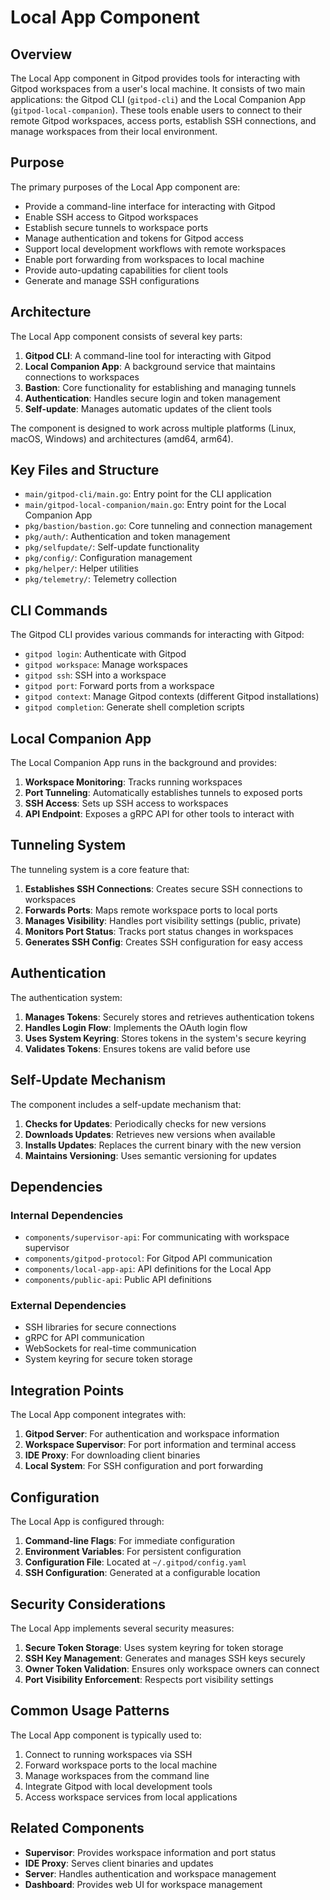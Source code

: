 # Local App Component

## Overview

The Local App component in Gitpod provides tools for interacting with Gitpod workspaces from a user's local machine. It consists of two main applications: the Gitpod CLI (`gitpod-cli`) and the Local Companion App (`gitpod-local-companion`). These tools enable users to connect to their remote Gitpod workspaces, access ports, establish SSH connections, and manage workspaces from their local environment.

## Purpose

The primary purposes of the Local App component are:
- Provide a command-line interface for interacting with Gitpod
- Enable SSH access to Gitpod workspaces
- Establish secure tunnels to workspace ports
- Manage authentication and tokens for Gitpod access
- Support local development workflows with remote workspaces
- Enable port forwarding from workspaces to local machine
- Provide auto-updating capabilities for client tools
- Generate and manage SSH configurations

## Architecture

The Local App component consists of several key parts:

1. **Gitpod CLI**: A command-line tool for interacting with Gitpod
2. **Local Companion App**: A background service that maintains connections to workspaces
3. **Bastion**: Core functionality for establishing and managing tunnels
4. **Authentication**: Handles secure login and token management
5. **Self-update**: Manages automatic updates of the client tools

The component is designed to work across multiple platforms (Linux, macOS, Windows) and architectures (amd64, arm64).

## Key Files and Structure

- `main/gitpod-cli/main.go`: Entry point for the CLI application
- `main/gitpod-local-companion/main.go`: Entry point for the Local Companion App
- `pkg/bastion/bastion.go`: Core tunneling and connection management
- `pkg/auth/`: Authentication and token management
- `pkg/selfupdate/`: Self-update functionality
- `pkg/config/`: Configuration management
- `pkg/helper/`: Helper utilities
- `pkg/telemetry/`: Telemetry collection

## CLI Commands

The Gitpod CLI provides various commands for interacting with Gitpod:

- `gitpod login`: Authenticate with Gitpod
- `gitpod workspace`: Manage workspaces
- `gitpod ssh`: SSH into a workspace
- `gitpod port`: Forward ports from a workspace
- `gitpod context`: Manage Gitpod contexts (different Gitpod installations)
- `gitpod completion`: Generate shell completion scripts

## Local Companion App

The Local Companion App runs in the background and provides:

1. **Workspace Monitoring**: Tracks running workspaces
2. **Port Tunneling**: Automatically establishes tunnels to exposed ports
3. **SSH Access**: Sets up SSH access to workspaces
4. **API Endpoint**: Exposes a gRPC API for other tools to interact with

## Tunneling System

The tunneling system is a core feature that:

1. **Establishes SSH Connections**: Creates secure SSH connections to workspaces
2. **Forwards Ports**: Maps remote workspace ports to local ports
3. **Manages Visibility**: Handles port visibility settings (public, private)
4. **Monitors Port Status**: Tracks port status changes in workspaces
5. **Generates SSH Config**: Creates SSH configuration for easy access

## Authentication

The authentication system:

1. **Manages Tokens**: Securely stores and retrieves authentication tokens
2. **Handles Login Flow**: Implements the OAuth login flow
3. **Uses System Keyring**: Stores tokens in the system's secure keyring
4. **Validates Tokens**: Ensures tokens are valid before use

## Self-Update Mechanism

The component includes a self-update mechanism that:

1. **Checks for Updates**: Periodically checks for new versions
2. **Downloads Updates**: Retrieves new versions when available
3. **Installs Updates**: Replaces the current binary with the new version
4. **Maintains Versioning**: Uses semantic versioning for updates

## Dependencies

### Internal Dependencies
- `components/supervisor-api`: For communicating with workspace supervisor
- `components/gitpod-protocol`: For Gitpod API communication
- `components/local-app-api`: API definitions for the Local App
- `components/public-api`: Public API definitions

### External Dependencies
- SSH libraries for secure connections
- gRPC for API communication
- WebSockets for real-time communication
- System keyring for secure token storage

## Integration Points

The Local App component integrates with:
1. **Gitpod Server**: For authentication and workspace information
2. **Workspace Supervisor**: For port information and terminal access
3. **IDE Proxy**: For downloading client binaries
4. **Local System**: For SSH configuration and port forwarding

## Configuration

The Local App is configured through:

1. **Command-line Flags**: For immediate configuration
2. **Environment Variables**: For persistent configuration
3. **Configuration File**: Located at `~/.gitpod/config.yaml`
4. **SSH Configuration**: Generated at a configurable location

## Security Considerations

The Local App implements several security measures:

1. **Secure Token Storage**: Uses system keyring for token storage
2. **SSH Key Management**: Generates and manages SSH keys securely
3. **Owner Token Validation**: Ensures only workspace owners can connect
4. **Port Visibility Enforcement**: Respects port visibility settings

## Common Usage Patterns

The Local App component is typically used to:
1. Connect to running workspaces via SSH
2. Forward workspace ports to the local machine
3. Manage workspaces from the command line
4. Integrate Gitpod with local development tools
5. Access workspace services from local applications

## Related Components

- **Supervisor**: Provides workspace information and port status
- **IDE Proxy**: Serves client binaries and updates
- **Server**: Handles authentication and workspace management
- **Dashboard**: Provides web UI for workspace management
